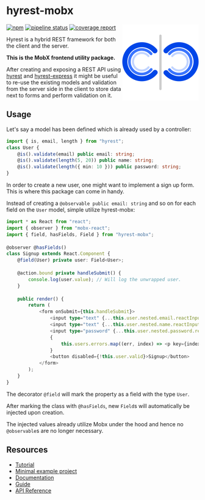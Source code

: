 # hyrest-mobx

<img align="right" width="200" height="200" src="https://github.com/Prior99/hyrest/raw/master/logo/hyrest-logo-400px.png">

[![npm](https://img.shields.io/npm/v/hyrest-mobx.svg)](https://www.npmjs.com/package/hyrest-mobx)
[![pipeline status](https://gitlab.com/prior99/hyrest/badges/master/pipeline.svg)](https://github.com/Prior99/hyrest)
[![coverage report](https://gitlab.com/prior99/hyrest/badges/master/coverage.svg)](https://github.com/Prior99/hyrest)

Hyrest is a hybrid REST framework for both the client and the server.

**This is the MobX frontend utility package.**

After creating and exposing a REST API using [hyrest](../hyrest) and [hyrest-express](../hyrest-express) it might be useful to re-use the existing models and validation from the server side in the client to store data next to forms and perform validation on it.

## Usage

Let's say a model has been defined which is already used by a controller:

```typescript
import { is, email, length } from "hyrest";
class User {
    @is().validate(email) public email: string;
    @is().validate(length(5, 20)) public name: string;
    @is().validate(length({ min: 10 })) public password: string;
}
```

In order to create a new user, one might want to implement a sign up form. This is where this package can come in handy.

Instead of creating a `@observable public email: string` and so on for each field on the `User` model, simple utilize hyrest-mobx:

```typescript
import * as React from "react";
import { observer } from "mobx-react";
import { field, hasFields, Field } from "hyrest-mobx";

@observer @hasFields()
class Signup extends React.Component {
    @field(User) private user: Field<User>;

    @action.bound private handleSubmit() {
        console.log(user.value); // Will log the unwrapped user.
    }

    public render() {
        return (
            <form onSubmit={this.handleSubmit}>
                <input type="text" {...this.user.nested.email.reactInput} />
                <input type="text" {...this.user.nested.name.reactInput} />
                <input type="password" {...this.user.nested.password.reactInput} />
                {
                    this.users.errors.map((err, index) => <p key={index}>{err}</p>)
                }
                <button disabled={!this.user.valid}>Signup</button>
            </form>
        );
    }
}
```

The decorator `@field` will mark the property as a field with the type `User`.

After marking the class with `@hasFields`, new `Field`s will automatically be injected upon creation.

The injected values already utilize Mobx under the hood and hence no `@observable`s are no longer necessary.

## Resources

- [Tutorial](https://prior99.gitlab.io/hyrest/docs/tutorial-about)
- [Minimal example project](https://github.com/Prior99/hyrest-todo-example)
- [Documentation](https://prior99.gitlab.io/hyrest/)
- [Guide](https://prior99.gitlab.io/hyrest/docs/preamble-about/)
- [API Reference](https://prior99.gitlab.io/hyrest/api/hyrest-mobx/)
